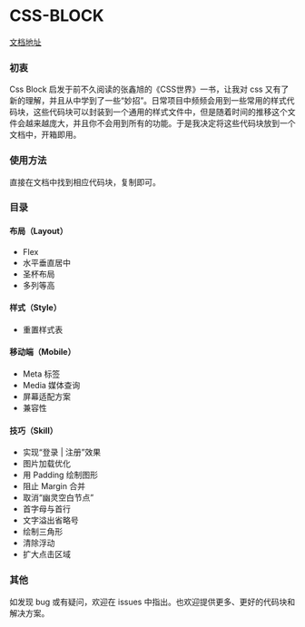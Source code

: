# CSS-BLOCK

[文档地址](https://mescalchuan.github.io/css-block)

### 初衷

Css Block 启发于前不久阅读的张鑫旭的《CSS世界》一书，让我对 css 又有了新的理解，并且从中学到了一些“妙招”。日常项目中频频会用到一些常用的样式代码块，这些代码块可以封装到一个通用的样式文件中，但是随着时间的推移这个文件会越来越庞大，并且你不会用到所有的功能。于是我决定将这些代码块放到一个文档中，开箱即用。

### 使用方法

直接在文档中找到相应代码块，复制即可。

### 目录

#### 布局（Layout）
  * Flex
  * 水平垂直居中
  * 圣杯布局
  * 多列等高

#### 样式（Style）
  * 重置样式表

#### 移动端（Mobile）
  * Meta 标签
  * Media 媒体查询
  * 屏幕适配方案
  * 兼容性

#### 技巧（Skill）
  * 实现“登录 | 注册”效果
  * 图片加载优化
  * 用 Padding 绘制图形
  * 阻止 Margin 合并
  * 取消“幽灵空白节点”
  * 首字母与首行
  * 文字溢出省略号
  * 绘制三角形
  * 清除浮动
  * 扩大点击区域

### 其他
 如发现 bug 或有疑问，欢迎在 issues 中指出。也欢迎提供更多、更好的代码块和解决方案。

